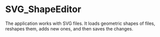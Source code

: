 # SVG_ShapeEditor

The application works with SVG files.
It loads geometric shapes of files, reshapes them, adds new ones, and then saves the changes.
